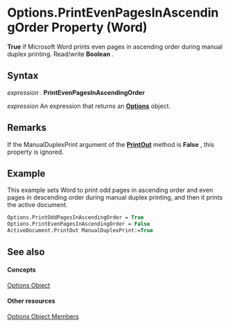 
# Options.PrintEvenPagesInAscendingOrder Property (Word)

 **True** if Microsoft Word prints even pages in ascending order during manual duplex printing. Read/write **Boolean** .


## Syntax

 _expression_ . **PrintEvenPagesInAscendingOrder**

 _expression_ An expression that returns an **[Options](873b7b99-3fe1-fd89-9ece-a9355cb827dc.md)** object.


## Remarks

If the ManualDuplexPrint argument of the  **[PrintOut](f795218e-cd49-f3ac-c03d-9a9424361392.md)** method is **False** , this property is ignored.


## Example

This example sets Word to print odd pages in ascending order and even pages in descending order during manual duplex printing, and then it prints the active document.


```vb
Options.PrintOddPagesInAscendingOrder = True 
Options.PrintEvenPagesInAscendingOrder = False 
ActiveDocument.PrintOut ManualDuplexPrint:=True
```


## See also


#### Concepts


[Options Object](873b7b99-3fe1-fd89-9ece-a9355cb827dc.md)
#### Other resources


[Options Object Members](76cd9dfe-6bbb-4c3d-0bfc-79a62bedd15e.md)
